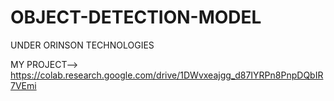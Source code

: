 # OBJECT-DETECTION-MODEL
UNDER ORINSON TECHNOLOGIES

MY PROJECT--> https://colab.research.google.com/drive/1DWvxeajgg_d87IYRPn8PnpDQbIR7VEmi

